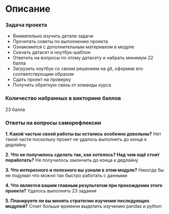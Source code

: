 # Описание
### Задача проекта
- Внимательно изучить детали задачи
- Прочитать советы по выполнению проекта
- Ознакомится с дополнительным материалом в модуле
- Скачать датасет и ноутбук-шаблон
- Ответить на вопросы по этому датасету и набрать минимум 22 балла
- Загрузить ноутбук со своим решением на git, оформив его соответствующим образом
- Сдать проект на проверку
- Получить обратную связь от команды курса

### Количество набранных в викторине баллов
23 балла

### Ответы на вопросы саморефлексии

**1. Какой частью своей работы вы остались особенно довольны?**
Нет такой части поскольку проект не удалось выполнить до конца к дедлайну

**2. Что не получилось сделать так, как хотелось? Над чем ещё стоит поработать?**
Не получилось закончить до конца к дедлайну

**3. Что интересного и полезного вы узнали в этом модуле?**
Никогда бы не подумал что можно так быстро работать с данными

**4. Что является вашим главным результатом при прохождении этого проекта?**
Удалось выполнить 23 задания

**5. Планируете ли вы менять стратегию изучения последующих модулей?**
Стоит больше времени выделить изучению pandas и python